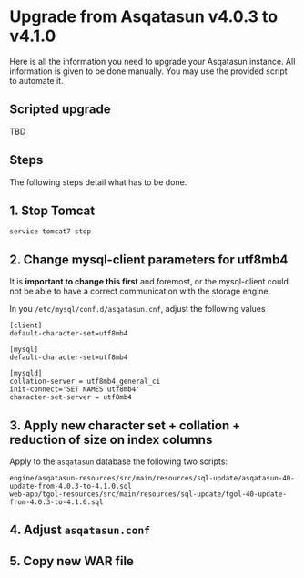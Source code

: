 # Upgrade from Asqatasun v4.0.3 to v4.1.0

Here is all the information you need to upgrade your Asqatasun instance. All information is given to be done manually.
You may use the provided script to automate it.

## Scripted upgrade

TBD

## Steps

The following steps detail what has to be done.

## 1. Stop Tomcat

```
service tomcat7 stop
```

## 2. Change mysql-client parameters for utf8mb4

It is **important to change this first** and foremost, or the mysql-client could not be able to have a
correct communication with the storage engine.

In you `/etc/mysql/conf.d/asqatasun.cnf`, adjust the following values

```
[client]
default-character-set=utf8mb4

[mysql]
default-character-set=utf8mb4

[mysqld]
collation-server = utf8mb4_general_ci
init-connect='SET NAMES utf8mb4'
character-set-server = utf8mb4
```

## 3. Apply new character set + collation + reduction of size on index columns

Apply to the `asqatasun` database the following two scripts:

```
engine/asqatasun-resources/src/main/resources/sql-update/asqatasun-40-update-from-4.0.3-to-4.1.0.sql
web-app/tgol-resources/src/main/resources/sql-update/tgol-40-update-from-4.0.3-to-4.1.0.sql
```

## 4. Adjust `asqatasun.conf`

## 5. Copy new WAR file
